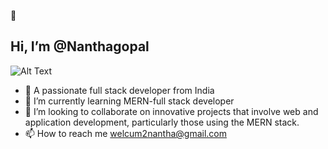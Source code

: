  👋 <h2 style="justify-content: centre">Hi, I’m @Nanthagopal</h2>

 <p align="right,"width="150px">
  <img src="https://i.pinimg.com/originals/18/a4/94/18a4949fc9c8067172d3b96e302e7097.gif" alt="Alt Text" />
</p>     

- 👀 A passionate full stack developer from India
- 🌱 I’m currently learning MERN-full stack developer
- 💞️ I’m looking to collaborate on innovative projects that involve web and application development, particularly those using the MERN stack.
- 📫 How to reach me welcum2nantha@gmail.com

<!---
nanthagopalabi/nanthagopalabi is a ✨ special ✨ repository because its `README.md` (this file) appears on your GitHub profile.
You can click the Preview link to take a look at your changes.
--->

